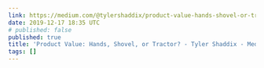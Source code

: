 ```yaml
---
link: https://medium.com/@tylershaddix/product-value-hands-shovel-or-tractor-3b5acd117453
date: 2019-12-17 18:35 UTC
# published: false
published: true
title: 'Product Value: Hands, Shovel, or Tractor? - Tyler Shaddix - Medium'
tags: []
---
```



